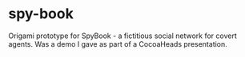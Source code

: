 spy-book
========

Origami prototype for SpyBook - a fictitious social network for covert agents. Was a demo I gave as part of a CocoaHeads presentation.
